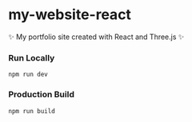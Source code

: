 # my-website-react

✨ My portfolio site created with React and Three.js ✨

### Run Locally
`````
npm run dev
`````

### Production Build
`````
npm run build
`````
